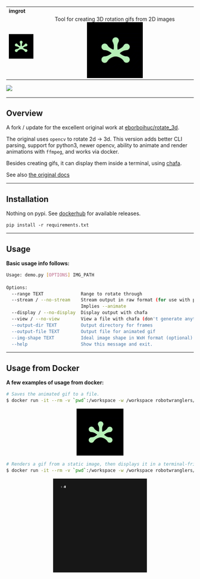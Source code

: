 <p align=center>
<table width=100%>
  <tr>
    <td colspan=2><strong>
    imgrot
      </strong>&nbsp;&nbsp;&nbsp;&nbsp;
    </td>
  </tr>
  <tr>
    <td width=15%><img src=https://raw.githubusercontent.com/Robot-Wranglers/docker-imgrot/master/img/icon.png style="width:150px"></td>
    <td width=80% align=center>
    <center>
    Tool for creating 3D rotation gifs from 2D images<br/>
    <img align=center width=150px src=img/demo.gif>
    </center>
    </td>
  </tr>
</table>
</P>
<a href="https://hub.docker.com/r/robotwranglers/imgrot"><img src="https://img.shields.io/badge/dockerhub--blue.svg?logo=Docker"></a>

-------------------------------------

## Overview

A fork / update for the excellent original work at [eborboihuc/rotate_3d](https://github.com/eborboihuc/rotate_3d).

The original uses `opencv` to rotate 2d -> 3d.  This version adds better CLI parsing, support for python3, newer opencv, ability to animate and render animations with `ffmpeg`, and works via docker.

Besides creating gifs, it can display them inside a terminal, using [chafa](https://github.com/hpjansson/chafa).

See also [the original docs](docs/README.original.md)

-------------------------------------

## Installation

Nothing on pypi.  See [dockerhub](https://hub.docker.com/r/robotwranglers/imgrot) for available releases.

```
pip install -r requirements.txt
```

-------------------------------------

## Usage

**Basic usage info follows:**

```bash
Usage: demo.py [OPTIONS] IMG_PATH

Options:
  --range TEXT              Range to rotate through
  --stream / --no-stream    Stream output in raw format (for use with pipes).
                            Implies --animate
  --display / --no-display  Display output with chafa
  --view / --no-view        View a file with chafa (don't generate anything)
  --output-dir TEXT         Output directory for frames
  --output-file TEXT        Output file for animated gif
  --img-shape TEXT          Ideal image shape in WxH format (optional)
  --help                    Show this message and exit.

```

-------------------------------------

## Usage from Docker

**A few examples of usage from docker:**

```bash
# Saves the animated gif to a file. 
$ docker run -it --rm -v `pwd`:/workspace -w /workspace robotwranglers/imgrot img/icon.png --range 360 --img-shape 200x200  --stream > demo.gif
```

<p align=center>
<img width=25% align=center src=img/demo.gif>
</p>

```bash 
# Renders a gif from a static image, then displays it in a terminal-friendly way with chafa
$ docker run -it --rm -v `pwd`:/workspace -w /workspace robotwranglers/imgrot img/icon.png --range 360 --img-shape 200x200 --display
```

<p align=center>
<img width=50% align=center src=img/demo.chafa.gif>
</p>

